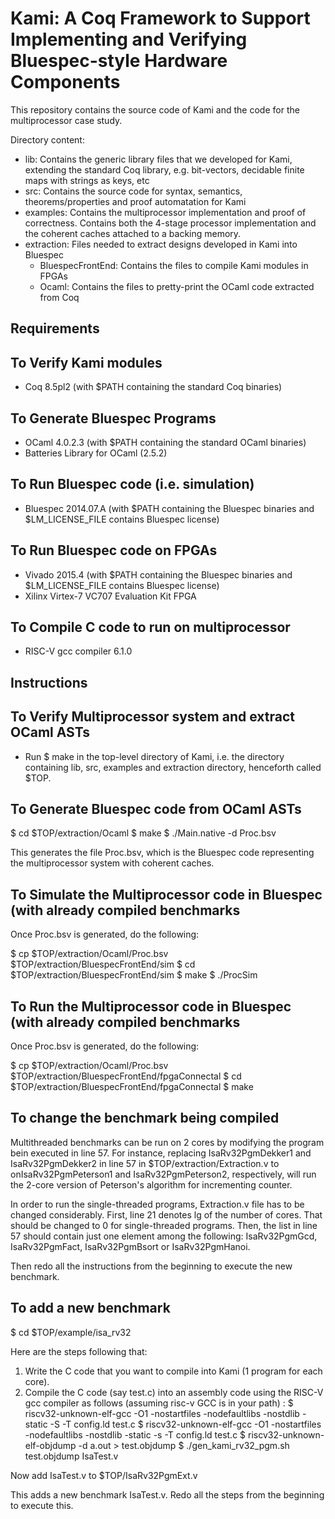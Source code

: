 Kami: A Coq Framework to Support Implementing and Verifying Bluespec-style Hardware Components
==============================================================================================

This repository contains the source code of Kami and the code for the multiprocessor case study.

Directory content:
- lib: Contains the generic library files that we developed for Kami, extending the standard Coq library, e.g. bit-vectors, decidable finite maps with strings as keys, etc
- src: Contains the source code for syntax, semantics, theorems/properties and proof automatation for Kami
- examples: Contains the multiprocessor implementation and proof of correctness. Contains both the 4-stage processor implementation and the coherent caches attached to a backing memory.
- extraction: Files needed to extract designs developed in Kami into Bluespec
  + BluespecFrontEnd: Contains the files to compile Kami modules in FPGAs
  + Ocaml: Contains the files to pretty-print the OCaml code extracted from Coq

Requirements
------------
To Verify Kami modules
----------------------
- Coq 8.5pl2 (with $PATH containing the standard Coq binaries)

To Generate Bluespec Programs
-----------------------------
- OCaml 4.0.2.3 (with $PATH containing the standard OCaml binaries)
- Batteries Library for OCaml (2.5.2)

To Run Bluespec code (i.e. simulation)
--------------------------------------
- Bluespec 2014.07.A (with $PATH containing the Bluespec binaries and $LM_LICENSE_FILE contains Bluespec license)

To Run Bluespec code on FPGAs
-----------------------------
- Vivado 2015.4 (with $PATH containing the Bluespec binaries and $LM_LICENSE_FILE contains Bluespec license)
- Xilinx Virtex-7 VC707 Evaluation Kit FPGA

To Compile C code to run on multiprocessor
------------------------------------------
- RISC-V gcc compiler 6.1.0

Instructions
------------

To Verify Multiprocessor system and extract OCaml ASTs 
------------------------------------------------------
- Run $ make in the top-level directory of Kami, i.e. the directory containing lib, src, examples and extraction directory, henceforth called $TOP.

To Generate Bluespec code from OCaml ASTs
-----------------------------------------
$ cd $TOP/extraction/Ocaml
$ make
$ ./Main.native -d Proc.bsv

This generates the file Proc.bsv, which is the Bluespec code representing the multiprocessor system with coherent caches.

To Simulate the Multiprocessor code in Bluespec (with already compiled benchmarks
---------------------------------------------------------------------------------
Once Proc.bsv is generated, do the following:

$ cp $TOP/extraction/Ocaml/Proc.bsv $TOP/extraction/BluespecFrontEnd/sim
$ cd $TOP/extraction/BluespecFrontEnd/sim
$ make
$ ./ProcSim

To Run the Multiprocessor code in Bluespec (with already compiled benchmarks
----------------------------------------------------------------------------
Once Proc.bsv is generated, do the following:

$ cp $TOP/extraction/Ocaml/Proc.bsv $TOP/extraction/BluespecFrontEnd/fpgaConnectal
$ cd $TOP/extraction/BluespecFrontEnd/fpgaConnectal
$ make

To change the benchmark being compiled
--------------------------------------
Multithreaded benchmarks can be run on 2 cores by modifying the program bein
executed in line 57. For instance, replacing IsaRv32PgmDekker1 and
IsaRv32PgmDekker2 in line 57 in $TOP/extraction/Extraction.v to
onIsaRv32PgmPeterson1 and IsaRv32PgmPeterson2, respectively, will run the
2-core version of Peterson's algorithm for incrementing counter.

In order to run the single-threaded programs, Extraction.v file has to be
changed considerably. First, line 21 denotes lg of the number of cores. That
should be changed to 0 for single-threaded programs. Then, the list in line 57
should contain just one element among the following:
IsaRv32PgmGcd, IsaRv32PgmFact, IsaRv32PgmBsort or IsaRv32PgmHanoi.

Then redo all the instructions from the beginning to execute the new benchmark.

To add a new benchmark
----------------------
$ cd $TOP/example/isa_rv32

Here are the steps following that:
1) Write the C code that you want to compile into Kami (1 program for each core).
2) Compile the C code (say test.c) into an assembly code using the RISC-V gcc
compiler as follows (assuming risc-v GCC is in your path)
:
$ riscv32-unknown-elf-gcc -O1 -nostartfiles -nodefaultlibs -nostdlib -static -S -T config.ld test.c
$ riscv32-unknown-elf-gcc -O1 -nostartfiles -nodefaultlibs -nostdlib -static -s -T config.ld test.c
$ riscv32-unknown-elf-objdump -d a.out > test.objdump
$ ./gen_kami_rv32_pgm.sh test.objdump IsaTest.v

Now add IsaTest.v to $TOP/IsaRv32PgmExt.v

This adds a new benchmark IsaTest.v. Redo all the steps from the beginning to execute this.


